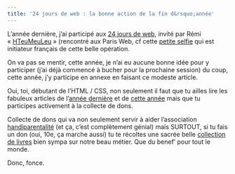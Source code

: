 ```yaml
---
title: '24 jours de web : la bonne action de la fin d&rsquo;année'
---
```

<p class="intro">
  L&rsquo;année dernière, j&rsquo;ai participé aux <a href="http://www.24joursdeweb.fr/2012/passer-de-l-autre-cote-du-bureau-dans-une-salle-de-cours/">24 jours de web</a>, invité par Rémi &laquo;&nbsp;<a href="http://twitter.com/HTeuMeuLeu">HTeuMeuLeu</a>&nbsp;&raquo; (rencontré aux Paris Web, cf cette <a href="https://twitter.com/IAmNotCyril/status/388960647087931392">petite selfie</a> qui est initiateur français de cette belle opération.
</p>

On va pas se mentir, cette année, je n&rsquo;ai eu aucune bonne idée pour y participer (j&rsquo;ai déjà commencé à bucher pour la prochaine session) du coup, cette année, j&rsquo;y participe en annexe en faisant ce modeste article.

Oui, toi, débutant de l&rsquo;HTML / CSS, non seulement il faut que tu ailles lire les fabuleux articles de l&rsquo;[année dernière][1] et de [cette année][2] mais que tu participes activement à la collecte de dons.

Collecte de dons qui va non seulement servir à aider l&rsquo;association [handiparentalité][3] (et ça, c&rsquo;est complètement génial) mais SURTOUT, si tu fais un don (oui, 10e, ça marche aussi) tu te récoltes une sacrée belle [collection de livres][4] bien sympa sur notre beau métier. Que du benef&rsquo; pour tout le monde.

Donc, fonce.

 [1]: http://www.24joursdeweb.fr/2012/
 [2]: http://www.24joursdeweb.fr/
 [3]: http://www.24joursdeweb.fr/2013/association-handiparentalite/
 [4]: http://www.24joursdeweb.fr/bundle
